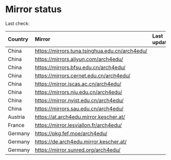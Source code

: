 <script src="./time.js"></script>
# Mirror status
Last check: <script type="text/javascript">localize(1722781137.6401098);</script>

|Country|Mirror|Last update|
|:------|:-----|:----------|
|China|https://mirrors.tuna.tsinghua.edu.cn/arch4edu/|<script type="text/javascript">localize(1722753558);</script>|
|China|https://mirrors.aliyun.com/arch4edu/|<script type="text/javascript">localize(1722753558);</script>|
|China|https://mirrors.bfsu.edu.cn/arch4edu/|<script type="text/javascript">localize(1722753558);</script>|
|China|https://mirrors.cernet.edu.cn/arch4edu/|<script type="text/javascript">localize(1722753558);</script>|
|China|https://mirror.iscas.ac.cn/arch4edu/|<script type="text/javascript">localize(1722753558);</script>|
|China|https://mirrors.nju.edu.cn/arch4edu/|<script type="text/javascript">localize(1722710055);</script>|
|China|https://mirror.nyist.edu.cn/arch4edu/|<script type="text/javascript">localize(1722753558);</script>|
|China|https://mirrors.sau.edu.cn/arch4edu/|<script type="text/javascript">localize(1722753558);</script>|
|Austria|https://at.arch4edu.mirror.kescher.at/|<script type="text/javascript">localize(1722753558);</script>|
|France|https://mirror.lesviallon.fr/arch4edu/|<script type="text/javascript">localize(1722753558);</script>|
|Germany|https://pkg.fef.moe/arch4edu/|<script type="text/javascript">localize(1722753558);</script>|
|Germany|https://de.arch4edu.mirror.kescher.at/|<script type="text/javascript">localize(1722753558);</script>|
|Germany|https://mirror.sunred.org/arch4edu/|<script type="text/javascript">localize(1722753558);</script>|

<script src="./tablefilter/tablefilter.js"></script>
<script src="./table.js"></script>